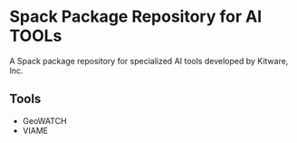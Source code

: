 # Spack Package Repository for AI TOOLs

A Spack package repository for specialized AI tools developed by Kitware, Inc.

## Tools

* GeoWATCH
* VIAME
